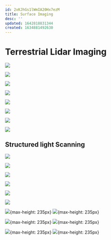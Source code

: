 ```yaml
---
id: 2xKJhGs1lWmIA20Hx7ezM
title: Surface Imaging
desc: ''
updated: 1642818831344
created: 1634881492630
---
```

# Terrestrial Lidar Imaging
![](/assets/images/arve/arve-1.jpg)

![](/assets/images/tasmania-tree-compress-6.jpg)

![](/assets/images/styx/styx-1.jpg)

![](assets/images/2021-10-18-14-38-56.png)

![](assets/images/2021-10-18-14-42-20.png)

![](assets/images/2021-10-20-12-33-38.png)

![](assets/images/2021-10-20-12-36-21.png)

![](assets/images/2021-10-20-12-35-30.png)

## Structured light Scanning

![](/assets/images/barrer-structured-light/barrer-structured23.jpg)

![](/assets/images/barrer-structured-light/barrer-structured22.jpg)

![](/assets/images/barrer-structured-light/barrer-structured17.jpg)

![](/assets/images/barrer-structured-light/barrer-structured5.jpg)

![](/assets/images/barrer-structured-light/barrer-structured7.jpg)

![](/assets/images/barrer-structured-light/barrer-structured8.jpg)

![](/assets/images/barrer-structured-light/barrer-structured18.jpg){max-height: 235px}
![](/assets/images/barrer-structured-light/barrer-structured4.jpg){max-height: 235px}

![](/assets/images/barrer-structured-light/barrer-structured21.jpg){max-height: 235px}
![](/assets/images/barrer-structured-light/barrer-structured2.jpg){max-height: 235px}

![](/assets/images/barrer-structured-light/barrer-structured17.jpg){max-height: 235px}
![](/assets/images/barrer-structured-light/barrer-structured1.jpg){max-height: 235px}
